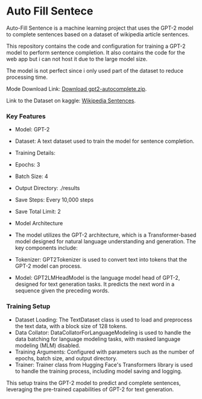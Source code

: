 # Auto Fill Sentece
Auto-Fill Sentence is a machine learning project that uses the GPT-2 model to complete sentences based on a dataset of wikipedia article sentences. 

This repository contains the code and configuration for training a GPT-2 model to perform sentence completion.
It also contains the code for the web app but i can not host it due to the large model size.

The model is not perfect since i only used part of the dataset to reduce processing time. 

Mode Download Link:
[Download gpt2-autocomplete.zip](https://drive.google.com/file/d/1-2_Y2ytO2-40xPm3wfeFZWFeP1yAkE42/view?usp=sharing). 

Link to the Dataset on kaggle: [Wikipedia Sentences](https://www.kaggle.com/datasets/mikeortman/wikipedia-sentences). 


### Key Features
* Model: GPT-2
* Dataset: A text dataset used to train the model for sentence completion.
* Training Details:
* Epochs: 3
* Batch Size: 4
* Output Directory: ./results
* Save Steps: Every 10,000 steps
* Save Total Limit: 2
* Model Architecture
* The model utilizes the GPT-2 architecture, which is a Transformer-based model designed for natural language understanding and generation. The key components include:

* Tokenizer: GPT2Tokenizer is used to convert text into tokens that the GPT-2 model can process.
* Model: GPT2LMHeadModel is the language model head of GPT-2, designed for text generation tasks. It predicts the next word in a sequence given the preceding words.

### Training Setup
* Dataset Loading: The TextDataset class is used to load and preprocess the text data, with a block size of 128 tokens.
* Data Collator: DataCollatorForLanguageModeling is used to handle the data batching for language modeling tasks, with masked language modeling (MLM) disabled.
* Training Arguments: Configured with parameters such as the number of epochs, batch size, and output directory.
* Trainer: Trainer class from Hugging Face's Transformers library is used to handle the training process, including model saving and logging.

This setup trains the GPT-2 model to predict and complete sentences, leveraging the pre-trained capabilities of GPT-2 for text generation.
